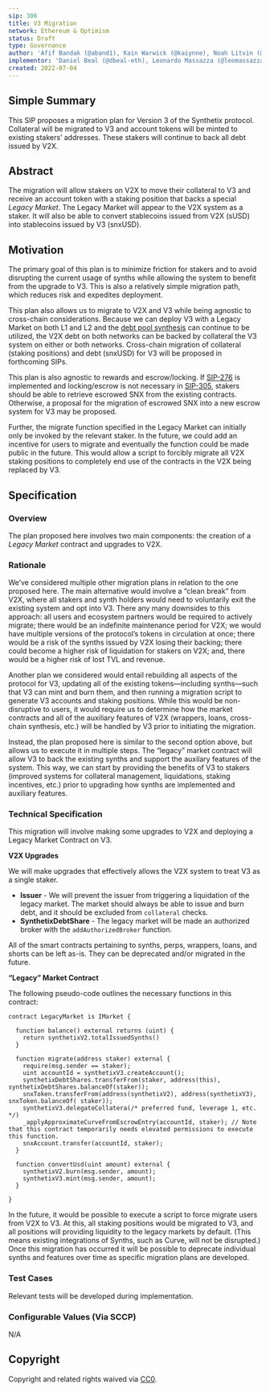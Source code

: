 ```yaml
---
sip: 306
title: V3 Migration
network: Ethereum & Optimism
status: Draft
type: Governance
author: 'Afif Bandak (@aband1), Kain Warwick (@kaiynne), Noah Litvin (@noahlitvin)'
implementor: 'Daniel Beal (@dbeal-eth), Leonardo Massazza (@leomassazza), Alejandro Santander (@ajsantander)'
created: 2022-07-04
---
```


<!--You can leave these HTML comments in your merged SIP and delete the visible duplicate text guides, they will not appear and may be helpful to refer to if you edit it again. This is the suggested template for new SIPs. Note that an SIP number will be assigned by an editor. When opening a pull request to submit your SIP, please use an abbreviated title in the filename, `sip-draft_title_abbrev.md`. The title should be 44 characters or less.-->

## Simple Summary

<!--"If you can't explain it simply, you don't understand it well enough." Simply describe the outcome the proposed changes intends to achieve. This should be non-technical and accessible to a casual community member.-->

This SIP proposes a migration plan for Version 3 of the Synthetix protocol. Collateral will be migrated to V3 and account tokens will be minted to existing stakers’ addresses. These stakers will continue to back all debt issued by V2X.

## Abstract

<!--A short (~200 word) description of the proposed change, the abstract should clearly describe the proposed change. This is what *will* be done if the SIP is implemented, not *why* it should be done or *how* it will be done. If the SIP proposes deploying a new contract, write, "we propose to deploy a new contract that will do x".-->

The migration will allow stakers on V2X to move their collateral to V3 and receive an account token with a staking position that backs a special _Legacy Market_. The Legacy Market will appear to the V2X system as a staker. It will also be able to convert stablecoins issued from V2X (sUSD) into stablecoins issued by V3 (snxUSD).

## Motivation

<!--This is the problem statement. This is the *why* of the SIP. It should clearly explain *why* the current state of the protocol is inadequate.  It is critical that you explain *why* the change is needed, if the SIP proposes changing how something is calculated, you must address *why* the current calculation is innaccurate or wrong. This is not the place to describe how the SIP will address the issue!-->

The primary goal of this plan is to minimize friction for stakers and to avoid disrupting the current usage of synths while allowing the system to benefit from the upgrade to V3. This is also a relatively simple migration path, which reduces risk and expedites deployment.

This plan also allows us to migrate to V2X and V3 while being agnostic to cross-chain considerations. Because we can deploy V3 with a Legacy Market on both L1 and L2 and the [debt pool synthesis](https://sips.synthetix.io/sips/sip-165/) can continue to be utilized, the V2X debt on both networks can be backed by collateral the V3 system on either or both networks. Cross-chain migration of collateral (staking positions) and debt (snxUSD) for V3 will be proposed in forthcoming SIPs.

This plan is also agnostic to rewards and escrow/locking. If [SIP-276](https://sips.synthetix.io/sips/sip-276/) is implemented and locking/escrow is not necessary in [SIP-305](https://sips.synthetix.io/sips/sip-305/), stakers should be able to retrieve escrowed SNX from the existing contracts. Otherwise, a proposal for the migration of escrowed SNX into a new escrow system for V3 may be proposed.

Further, the migrate function specified in the Legacy Market can initially only be invoked by the relevant staker. In the future, we could add an incentive for users to migrate and eventually the function could be made public in the future. This would allow a script to forcibly migrate all V2X staking positions to completely end use of the contracts in the V2X being replaced by V3.

## Specification

<!--The specification should describe the syntax and semantics of any new feature, there are five sections
1. Overview
2. Rationale
3. Technical Specification
4. Test Cases
5. Configurable Values
-->

### Overview

<!--This is a high level overview of *how* the SIP will solve the problem. The overview should clearly describe how the new feature will be implemented.-->

The plan proposed here involves two main components: the creation of a _Legacy Market_ contract and upgrades to V2X.

### Rationale

<!--This is where you explain the reasoning behind how you propose to solve the problem. Why did you propose to implement the change in this way, what were the considerations and trade-offs. The rationale fleshes out what motivated the design and why particular design decisions were made. It should describe alternate designs that were considered and related work. The rationale may also provide evidence of consensus within the community, and should discuss important objections or concerns raised during discussion.-->

We’ve considered multiple other migration plans in relation to the one proposed here. The main alternative would involve a “clean break” from V2X, where all stakers and synth holders would need to voluntarily exit the existing system and opt into V3. There any many downsides to this approach: all users and ecosystem partners would be required to actively migrate; there would be an indefinite maintenance period for V2X; we would have multiple versions of the protocol’s tokens in circulation at once; there would be a risk of the synths issued by V2X losing their backing; there could become a higher risk of liquidation for stakers on V2X; and, there would be a higher risk of lost TVL and revenue.

Another plan we considered would entail rebuilding all aspects of the protocol for V3, updating all of the existing tokens—including synths—such that V3 can mint and burn them, and then running a migration script to generate V3 accounts and staking positions. While this would be non-disruptive to users, it would require us to determine how the market contracts and all of the auxiliary features of V2X (wrappers, loans, cross-chain synthesis, etc.) will be handled by V3 prior to initiating the migration.

Instead, the plan proposed here is similar to the second option above, but allows us to execute it in multiple steps. The “legacy” market contract will allow V3 to back the existing synths and support the auxilary features of the system. This way, we can start by providing the benefits of V3 to stakers (improved systems for collateral management, liquidations, staking incentives, etc.) prior to upgrading how synths are implemented and auxiliary features.

### Technical Specification

<!--The technical specification should outline the public API of the changes proposed. That is, changes to any of the interfaces Synthetix currently exposes or the creations of new ones.-->

This migration will involve making some upgrades to V2X and deploying a Legacy Market Contract on V3.

**V2X Upgrades**

We will make upgrades that effectively allows the V2X system to treat V3 as a single staker.

- **Issuer** - We will prevent the issuer from triggering a liquidation of the legacy market. The market should always be able to issue and burn debt, and it should be excluded from `collateral` checks.
- **SynthetixDebtShare** - The legacy market will be made an authorized broker with the `addAuthorizedBroker` function.

All of the smart contracts pertaining to synths, perps, wrappers, loans, and shorts can be left as-is. They can be deprecated and/or migrated in the future.

**“Legacy” Market Contract**

The following pseudo-code outlines the necessary functions in this contract:

```solidity
contract LegacyMarket is IMarket {

  function balance() external returns (uint) {
    return synthetixV2.totalIssuedSynths()
  }

  function migrate(address staker) external {
    require(msg.sender == staker);
    uint accountId = synthetixV3.createAccount();
    synthetixDebtShares.transferFrom(staker, address(this), synthetixDebtShares.balanceOf(staker));
    snxToken.transferFrom(address(synthetixV2), address(synthetixV3), snxToken.balanceOf( staker));
    synthetixV3.delegateCollatera(/* preferred fund, leverage 1, etc. */)
    _applyApproximateCurveFromEscrowEntry(accountId, staker); // Note that this contract temporarily needs elevated permissions to execute this function.
    snxAccount.transfer(accountId, staker);
  }

  function convertUsd(uint amount) external {
    synthetixV2.burn(msg.sender, amount);
    synthetixV3.mint(msg.sender, amount);
  }

}
```

In the future, it would be possible to execute a script to force migrate users from V2X to V3. At this, all staking positions would be migrated to V3, and all positions will providing liquidity to the legacy markets by default. (This means existing integrations of Synths, such as Curve, will not be disrupted.) Once this migration has occurred it will be possible to deprecate individual synths and features over time as specific migration plans are developed.

### Test Cases

<!--Test cases for an implementation are mandatory for SIPs but can be included with the implementation..-->

Relevant tests will be developed during implementation.

### Configurable Values (Via SCCP)

N/A

## Copyright

Copyright and related rights waived via [CC0](https://creativecommons.org/publicdomain/zero/1.0/).
